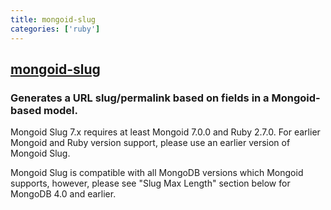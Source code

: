 ```yaml
---
title: mongoid-slug
categories: ['ruby']
---
```

## [mongoid-slug](https://github.com/mongoid/mongoid-slug)

### Generates a URL slug/permalink based on fields in a Mongoid-based model.


Mongoid Slug 7.x requires at least Mongoid 7.0.0 and Ruby 2.7.0. For earlier Mongoid and Ruby version support, please use an earlier version of Mongoid Slug.

Mongoid Slug is compatible with all MongoDB versions which Mongoid supports, however, please see "Slug Max Length" section below for MongoDB 4.0 and earlier.
